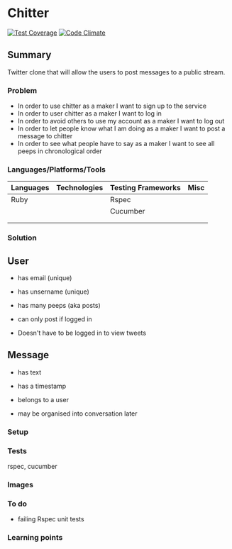# Chitter

[![Test Coverage](https://codeclimate.com/github/chandley/Chitter/badges/coverage.svg)](https://codeclimate.com/github/chandley/Chitter)
[![Code Climate](https://codeclimate.com/github/chandley/Chitter/badges/gpa.svg)](https://codeclimate.com/github/chandley/Chitter)

## Summary

Twitter clone that will allow the users to post messages to a public stream.

### Problem

* In order to use chitter as a maker I want to sign up to the service
* In order to user chitter as a maker I want to log in
* In order to avoid others to use my account as a maker I want to log out
* In order to let people know what I am doing as a maker I want to post a message to chitter
* In order to see what people have to say as a maker I want to see all peeps in chronological order

### Languages/Platforms/Tools

| Languages | Technologies  | Testing Frameworks| Misc
| :-------------------------------------------- |:--------------|:-----------|:----|
| Ruby      |               | Rspec             |               |
|           |               | Cucumber                  |               |
|           |               |                   |  
|           |               |

### Solution

User
----
* has email (unique)
* has unsername (unique)
* has many peeps (aka posts)

* can only post if logged in
* Doesn't have to be logged in to view tweets

Message
-------
* has text
* has a timestamp
* belongs to a user

* may be organised into conversation later

### Setup

### Tests

rspec, cucumber

### Images

### To do

* failing Rspec unit tests



### Learning points





